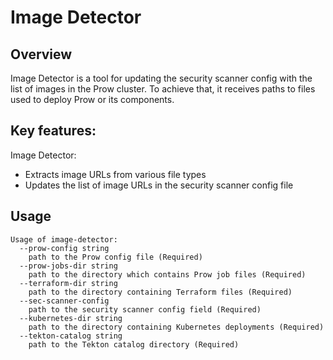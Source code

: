 # Image Detector

## Overview

Image Detector is a tool for updating the security scanner config with the list of images in the Prow cluster. To achieve that, it receives paths to files used to deploy Prow or its components.

## Key features:

Image Detector:
* Extracts image URLs from various file types
* Updates the list of image URLs in the security scanner config file

## Usage

```
Usage of image-detector:
  --prow-config string
    path to the Prow config file (Required)
  --prow-jobs-dir string
    path to the directory which contains Prow job files (Required)
  --terraform-dir string
    path to the directory containing Terraform files (Required)
  --sec-scanner-config
    path to the security scanner config field (Required)
  --kubernetes-dir string
    path to the directory containing Kubernetes deployments (Required)
  --tekton-catalog string
    path to the Tekton catalog directory (Required)
```


